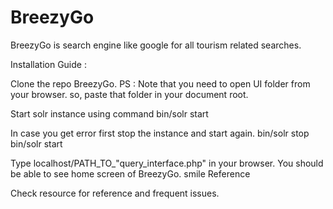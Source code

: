 # BreezyGo
BreezyGo is search engine like google for all tourism related searches.

Installation Guide :

Clone the repo BreezyGo.
PS : Note that you need to open UI folder from your browser. so, paste that folder in your document root.

Start solr instance using command
bin/solr start

In case you get error first stop the instance and start again.
bin/solr stop
bin/solr start

Type
localhost/PATH_TO_"query_interface.php" in your browser.
You should be able to see home screen of BreezyGo. smile
Reference

Check resource for reference and frequent issues.
